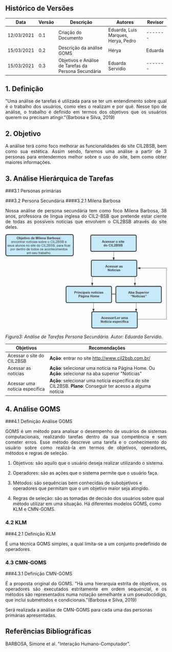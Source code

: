 ## Histórico de Versões

| Data       | Versão | Descrição                                                | Autores                             | Revisor |
| ---------- | ------ | -------------------------------------------------------- | ----------------------------------- | ------- |
| 12/03/2021 | 0.1    | Criação do Documento                                     | Eduarda, Luis Marques, Herya, Pedro | ------- |
| 15/03/2021 | 0.2    | Descrição da análise GOMS                                | Hérya                               | Eduarda |
| 15/03/2021 | 0.3    | Objetivos e Análise de Tarefas da Persona Secundária     | Eduarda Servidio                    | ------- |

## 1. Definição

<p align="justify">"Uma análise de tarefas é utilizada para se ter um entendimento sobre qual é o trabalho dos usuários, como
eles o realizam e por quê. Nesse tipo de análise, o trabalho é definido em termos dos objetivos que os
usuários querem ou precisam atingir."(Barbosa e Silva, 2019)</p>

## 2. Objetivo
<p align="justify">A análise terá como foco melhorar as funcionalidades do site CIL2BSB, bem como sua estética. Assim sendo, faremos uma análise a partir de 3 personas para entendermos melhor sobre o uso do site, bem como obter maiores informações.</p>

## 3. Análise Hierárquica de Tarefas
###3.1 Personas primárias

###3.2 Persona Secundária
####3.2.1 Milena Barbosa

<p align="justify">Nossa análise de persona secundária tem como foco Milena Barbosa, 38 anos, professora de língua inglesa do CIL2-BSB que pretende estar ciente de todas as possíveis notícias que envolvem o CIL2BSB através do site deles.</p>
<img alt = "Analise de Tarefas Persona Secundaria" src="../../Analise_Requisitos/Images/Analise_Persona_Secundaria.jpg" width = "600"/>

_Figura3: Análise de Tarefas Persona Secundária. Autor: Eduarda Servidio._

| Objetivos                      | Recomendações                                                                                                      |
| ------------------------------ | ------------------------------------------------------------------------------------------------------------------ |
| Acessar o site do CIL2BSB      | <b>Ação</b>: entrar no site http://www.cil2bsb.com.br/                                                             |
| Acessar as notícias            | <b>Ação</b>: selecionar uma notícia na Página Home. Ou <b>Ação</b>: selecionar na aba superior "Notícias"          |
| Acessar uma notícia específica | <b>Ação</b>: selecionar uma notícia específica do site CIL2BSB. <b>Plano</b>: Conseguir ter acesso a alguma notícia|

## 4. Análise GOMS
###4.1 Definição Análise GOMS
<p align="justify">GOMS é um método para analisar o desempenho de usuários de sistemas computacionais, realizando tarefas dentro da sua competência e sem cometer erros. Esse método descreve uma tarefa e o conhecimento do usuário sobre como realizá-la em termos de objetivos, operadores, métodos e regras de seleção.</p>

1) Objetivos: são aquilo que o usuário deseja realizar utilizando o sistema.

2) Operadores: são as ações que o sistema permite que o usuário faça.

3) Métodos: são sequências bem conhecidas de subobjetivos e operadores que permitam que o um objetivo maior seja atingido.

4) Regras de seleção: são as tomadas de decisão dos usuários sobre qual método utilizar em uma situação.
Há diferentes modelos GOMS, como KLM e CMN-GOMS.

### 4.2  KLM
###4.2.1 Definição KLM
<p align="justify">É uma técnica GOMS simples, a qual limita-se a um conjunto predefinido de operadores.</p>

### 4.3 CMN-GOMS
###4.3.1 Definição CMN-GOMS
<p align="justify">É a proposta original do GOMS. "Há uma hierarquia estrita de objetivos, os operadores são executados estritamente em ordem sequencial, e os métodos são representados numa notação semelhante a um pseudocódigo, que inclui submétodos e condicionais."(Barbosa e Silva, 2019)</p>
Será realizada a análise de CMN-GOMS para cada uma das personas primárias apresentadas.


## Referências Bibliográficas

<p align="justify">BARBOSA, Simone et al. "Interação Humano-Computador". </p>
